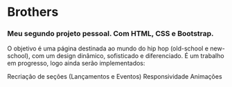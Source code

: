 # Brothers
### Meu segundo projeto pessoal. Com HTML, CSS e Bootstrap.

O objetivo é uma página destinada ao mundo do hip hop (old-school e new-school), com um design dinâmico, sofisticado e diferenciado.
É um trabalho em progresso, logo ainda serão implementados:

Recriação de seções (Lançamentos e Eventos) 
Responsividade
Animações
